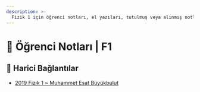 ```yaml
---
description: >-
  Fizik 1 için öğrenci notları, el yazıları, tutulmuş veya alınmış notlar
---
```


# 📕 Öğrenci Notları \| F1

<!--Index-->

<!--Index-->

## 🔗 Harici Bağlantılar

- [2019 Fizik 1 ~ Muhammet Esat Büyükbulut](http://muhammetesatbuyukbulut.com/category/dersler/fiz-1/)
